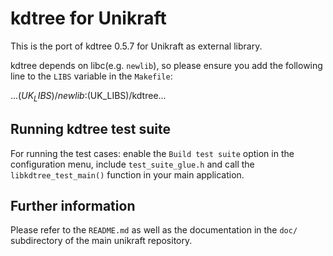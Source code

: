 kdtree for Unikraft
===================

This is the port of kdtree 0.5.7 for Unikraft as external library.

kdtree depends on libc(e.g. `newlib`), so please ensure you add the
following line to the `LIBS` variable in the `Makefile`:

...$(UK_LIBS)/newlib:$(UK_LIBS)/kdtree...


Running kdtree test suite
-------------------------

For running the test cases: enable the `Build test suite` option
in the configuration menu, include `test_suite_glue.h` and call
the `libkdtree_test_main()` function in your main application.


Further information
-------------------

Please refer to the `README.md` as well as the documentation in the `doc/`
subdirectory of the main unikraft repository.
